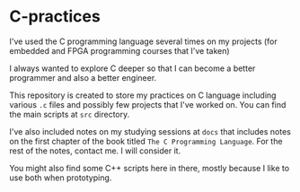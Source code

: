 # C-practices
I've used the C programming language several times on my projects (for embedded and FPGA programming courses that I've taken)

I always wanted to explore C deeper so that I can become a better programmer and also a better engineer.

This repository is created to store my practices on C language including various `.c` files and possibly few projects that I've worked on.
You can find the main scripts at `src` directory.

I've also included notes on my studying sessions at `docs` that includes notes on the first chapter of the book titled `The C Programming Language`.
For the rest of the notes, contact me. I will consider it.

You might also find some C++ scripts here in there, mostly because I like to use both when prototyping.
